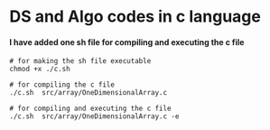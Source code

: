 # DS and Algo codes in c language

#### I have added one sh file for compiling and executing the c file
```
# for making the sh file executable
chmod +x ./c.sh

# for compiling the c file
./c.sh  src/array/OneDimensionalArray.c

# for compiling and executing the c file
./c.sh  src/array/OneDimensionalArray.c -e 
```